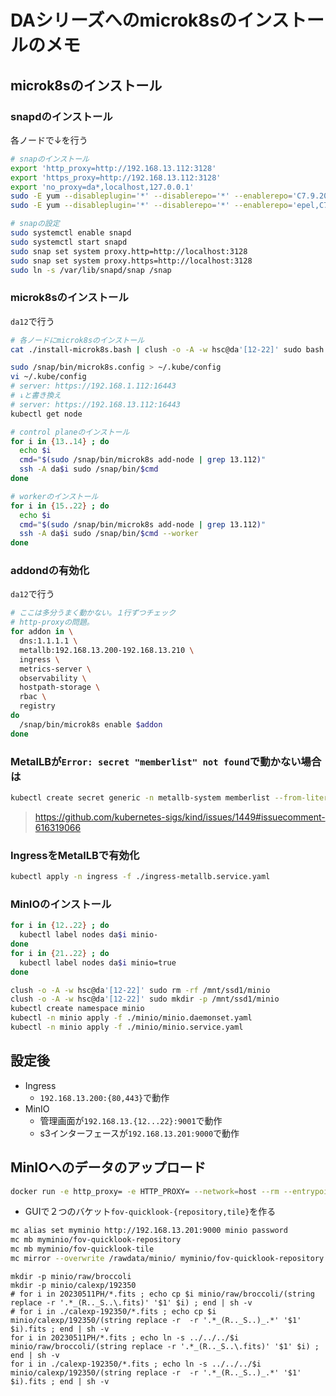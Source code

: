 # DAシリーズへのmicrok8sのインストールのメモ

## microk8sのインストール

### snapdのインストール

各ノードで↓を行う

```bash
# snapのインストール
export 'http_proxy=http://192.168.13.112:3128'
export 'https_proxy=http://192.168.13.112:3128'
export 'no_proxy=da*,localhost,127.0.0.1'
sudo -E yum --disableplugin='*' --disablerepo='*' --enablerepo='C7.9.2009-extras' -y install epel-release
sudo -E yum --disableplugin='*' --disablerepo='*' --enablerepo='epel,C7.9.2009-base,C7.9.2009-extras,C7.9.2009-updates' -y install snapd

# snapの設定
sudo systemctl enable snapd
sudo systemctl start snapd
sudo snap set system proxy.http=http://localhost:3128
sudo snap set system proxy.https=http://localhost:3128
sudo ln -s /var/lib/snapd/snap /snap
```

### microk8sのインストール

`da12`で行う

```bash
# 各ノードにmicrok8sのインストール
cat ./install-microk8s.bash | clush -o -A -w hsc@da'[12-22]' sudo bash
```

```bash
sudo /snap/bin/microk8s.config > ~/.kube/config
vi ~/.kube/config
# server: https://192.168.1.112:16443
# ↓と書き換え
# server: https://192.168.13.112:16443
kubectl get node
```


```bash
# control planeのインストール
for i in {13..14} ; do
  echo $i
  cmd="$(sudo /snap/bin/microk8s add-node | grep 13.112)"
  ssh -A da$i sudo /snap/bin/$cmd
done

# workerのインストール
for i in {15..22} ; do
  echo $i
  cmd="$(sudo /snap/bin/microk8s add-node | grep 13.112)"
  ssh -A da$i sudo /snap/bin/$cmd --worker
done
```

### addondの有効化

`da12`で行う

```bash
# ここは多分うまく動かない。１行ずつチェック
# http-proxyの問題。
for addon in \
  dns:1.1.1.1 \
  metallb:192.168.13.200-192.168.13.210 \
  ingress \
  metrics-server \
  observability \
  hostpath-storage \
  rbac \
  registry
do
  /snap/bin/microk8s enable $addon
done
```

### MetalLBが`Error: secret "memberlist" not found`で動かない場合は

```bash
kubectl create secret generic -n metallb-system memberlist --from-literal=secretkey="$(openssl rand -base64 128)"
```

> https://github.com/kubernetes-sigs/kind/issues/1449#issuecomment-616319066

### IngressをMetalLBで有効化

```bash
kubectl apply -n ingress -f ./ingress-metallb.service.yaml
```

### MinIOのインストール

```bash
for i in {12..22} ; do
  kubectl label nodes da$i minio-
done
for i in {21..22} ; do
  kubectl label nodes da$i minio=true
done

clush -o -A -w hsc@da'[12-22]' sudo rm -rf /mnt/ssd1/minio
clush -o -A -w hsc@da'[12-22]' sudo mkdir -p /mnt/ssd1/minio
kubectl create namespace minio
kubectl -n minio apply -f ./minio/minio.daemonset.yaml
kubectl -n minio apply -f ./minio/minio.service.yaml
```

## 設定後

* Ingress
  * `192.168.13.200:{80,443}`で動作
* MinIO
  * 管理画面が`192.168.13.{12...22}:9001`で動作
  * s3インターフェースが`192.168.13.201:9000`で動作


## MinIOへのデータのアップロード

```bash
docker run -e http_proxy= -e HTTP_PROXY= --network=host --rm --entrypoint /bin/bash -it -v /mnt/ssd1/rawdata:/rawdata quay.io/minio/minio:RELEASE.2024-08-26T15-33-07Z-cpuv1 --
```

* GUIで２つのバケット`fov-quicklook-{repository,tile}`を作る

```bash
mc alias set myminio http://192.168.13.201:9000 minio password
mc mb myminio/fov-quicklook-repository
mc mb myminio/fov-quicklook-tile
mc mirror --overwrite /rawdata/minio/ myminio/fov-quicklook-repository

```

```
mkdir -p minio/raw/broccoli
mkdir -p minio/calexp/192350
# for i in 20230511PH/*.fits ; echo cp $i minio/raw/broccoli/(string replace -r '.*_(R.._S..\.fits)' '$1' $i) ; end | sh -v
# for i in ./calexp-192350/*.fits ; echo cp $i minio/calexp/192350/(string replace -r  -r '.*_(R.._S..)_.*' '$1' $i).fits ; end | sh -v
for i in 20230511PH/*.fits ; echo ln -s ../../../$i minio/raw/broccoli/(string replace -r '.*_(R.._S..\.fits)' '$1' $i) ; end | sh -v
for i in ./calexp-192350/*.fits ; echo ln -s ../../../$i minio/calexp/192350/(string replace -r  -r '.*_(R.._S..)_.*' '$1' $i).fits ; end | sh -v
```
